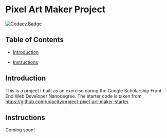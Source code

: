 # Pixel Art Maker Project

[![Codacy Badge](https://api.codacy.com/project/badge/Grade/184687d5b0bc472bb8ddf1d91a3596c9)](https://app.codacy.com/app/aberdean/pixel-art-maker?utm_source=github.com&utm_medium=referral&utm_content=aberdean/pixel-art-maker&utm_campaign=badger)

## Table of Contents

* [Introduction](#introduction)

* [Instructions](#instructions)

## Introduction

This is a project I built as an exercise during the Google Scholarship Front End Web Developer Nanodegree. The starter code is taken from https://github.com/udacity/project-pixel-art-maker-starter

## Instructions

Coming soon!

[//]: # (TODO: Add the link to the working project in the line below and delete the line above)

[//]: # (TODO: Uncomment the following: Go to LINK HERE, pick a grid size, optionally pick a color, and start drawing!)
